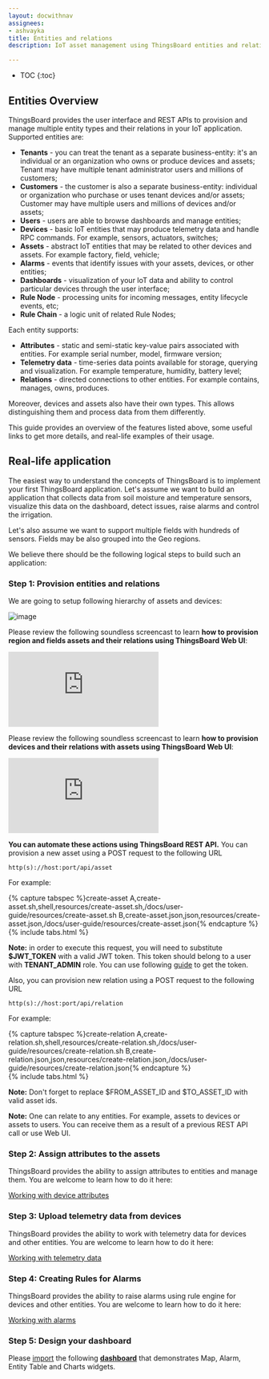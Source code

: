 ```yaml
---
layout: docwithnav
assignees:
- ashvayka
title: Entities and relations
description: IoT asset management using ThingsBoard entities and relations feature

---
```


* TOC
{:toc}

## Entities Overview

ThingsBoard provides the user interface and REST APIs to provision and manage multiple entity types and their relations in your IoT application.
Supported entities are:
 
 - **Tenants** - you can treat the tenant as a separate business-entity: it's an individual or an organization who owns or produce devices and assets;
 Tenant may have multiple tenant administrator users and millions of customers;
 - **Customers** - the customer is also a separate business-entity: individual or organization who purchase or uses tenant devices and/or assets;
 Customer may have multiple users and millions of devices and/or assets;
 - **Users** - users are able to browse dashboards and manage entities;
 - **Devices** - basic IoT entities that may produce telemetry data and handle RPC commands. For example, sensors, actuators, switches;
 - **Assets** - abstract IoT entities that may be related to other devices and assets. For example factory, field, vehicle;      
 - **Alarms** - events that identify issues with your assets, devices, or other entities;
 - **Dashboards** - visualization of your IoT data and ability to control particular devices through the user interface; 
 - **Rule Node** - processing units for incoming messages, entity lifecycle events, etc;
 - **Rule Chain** - a logic unit of related Rule Nodes;


Each entity supports:

 - **Attributes** - static and semi-static key-value pairs associated with entities. For example serial number, model, firmware version;
 - **Telemetry data** - time-series data points available for storage, querying and visualization. For example temperature, humidity, battery level;
 - **Relations** - directed connections to other entities. For example contains, manages, owns, produces.

Moreover, devices and assets also have their own types. This allows distinguishing them and process data from them differently.
   
This guide provides an overview of the features listed above, some useful links to get more details, and real-life examples of their usage.  

## Real-life application

The easiest way to understand the concepts of ThingsBoard is to implement your first ThingsBoard application. 
Let's assume we want to build an application that collects data from soil moisture and temperature sensors, 
visualize this data on the dashboard, detect issues, raise alarms and control the irrigation.

Let's also assume we want to support multiple fields with hundreds of sensors. Fields may be also grouped into the Geo regions.
 
We believe there should be the following logical steps to build such an application:

### Step 1: Provision entities and relations

We are going to setup following hierarchy of assets and devices:


 ![image](/images/user-guide/entities-and-relations.svg)
 
 
Please review the following soundless screencast to learn **how to provision region and fields assets and their relations using ThingsBoard Web UI**:
    

  
<div id="video">
    <div id="video_wrapper">
        <iframe src="https://www.youtube.com/embed/C-JoOfTBeT0" frameborder="0" allowfullscreen></iframe>
    </div>
</div>

Please review the following soundless screencast to learn **how to provision devices and their relations with assets using ThingsBoard Web UI**:


<div id="video">
    <div id="video_wrapper">
        <iframe src="https://www.youtube.com/embed/BUFinxvzIo4" frameborder="0" allowfullscreen></iframe>
    </div>
</div>

**You can automate these actions using ThingsBoard REST API.** You can provision a new asset using a POST request to the following URL

```shell 
http(s)://host:port/api/asset
```

For example:

{% capture tabspec %}create-asset
A,create-asset.sh,shell,resources/create-asset.sh,/docs/user-guide/resources/create-asset.sh
B,create-asset.json,json,resources/create-asset.json,/docs/user-guide/resources/create-asset.json{% endcapture %}  
{% include tabs.html %}

**Note:** in order to execute this request, you will need to substitute **$JWT_TOKEN** with a valid JWT token.
This token should belong to a user with **TENANT_ADMIN** role. You can use following [guide](/docs/reference/rest-api/#rest-api-auth) to get the token.

Also, you can provision new relation using a POST request to the following URL

```shell 
http(s)://host:port/api/relation
```

For example:

{% capture tabspec %}create-relation
A,create-relation.sh,shell,resources/create-relation.sh,/docs/user-guide/resources/create-relation.sh
B,create-relation.json,json,resources/create-relation.json,/docs/user-guide/resources/create-relation.json{% endcapture %}  
{% include tabs.html %}

**Note:** Don't forget to replace $FROM_ASSET_ID and $TO_ASSET_ID with valid asset ids. 
   
**Note:** One can relate to any entities. For example, assets to devices or assets to users.
You can receive them as a result of a previous REST API call or use Web UI.


### Step 2: Assign attributes to the assets

ThingsBoard provides the ability to assign attributes to entities and manage them.
You are welcome to learn how to do it here:  
<p><a href="/docs/user-guide/attributes" class="button">Working with device attributes</a></p>


### Step 3: Upload telemetry data from devices

ThingsBoard provides the ability to work with telemetry data for devices and other entities.
You are welcome to learn how to do it here:
<p><a href="/docs/user-guide/telemetry" class="button">Working with telemetry data</a></p>

### Step 4: Creating Rules for Alarms

ThingsBoard provides the ability to raise alarms using rule engine for devices and other entities.
You are welcome to learn how to do it here:
<p><a href="/docs/user-guide/alarms" class="button">Working with alarms</a></p>

### Step 5: Design your dashboard

Please [import](/docs/user-guide/ui/dashboards/#dashboard-import) the following [**dashboard**](/docs/user-guide/resources/region_fields_dashboard.json) that demonstrates Map, Alarm, Entity Table and Charts widgets.


 


 
    
